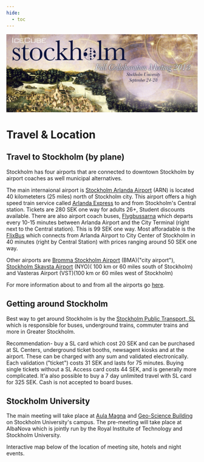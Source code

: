 ```yaml
---
hide:
  - toc
---
```


![2018 Fall Collaboration Meeting](Stockholm_2018Collab_Web.jpg)

# Travel & Location


## Travel to Stockholm (by plane)

Stockholm has four airports that are connected to downtown Stockholm by airport coaches as well municipal alternatives.

The main internaional airport is [Stockholm Arlanda Airport](https://www.swedavia.com/arlanda/#gref) (ARN) is located 40 kilometeters (25 miles) north of Stockholm city. This airport offers a high speed train service called [Arlanda Express](https://www.arlandaexpress.com/) to and from Stockholm's Central station. Tickets are 280 SEK one way for adults 26+, Student discounts available. There are also airport coach buses, [Flygbussarna](http://www.flygbussarna.se/) which departs every 10-15 minutes between Arlanda Airport and the City Terminal (right next to the Central station). This is 99 SEK one way. Most afforadable is the [FlixBus](https://www.flixbus.se/bussresor/stockholm-stockholms-flygplats) which connects from Arlanda Airport to City Center of Stockholm in 40 minutes (right by Central Station) with prices ranging around 50 SEK one way.

Other airports are [Bromma Stockholm Airport](https://www.swedavia.se/bromma/) (BMA)("city airport"), [Stockholm Skavsta Airport](https://www.skavsta.se/en/) (NYO)( 100 km or 60 miles south of Stockholm) and Vasteras Airport (VST)(100 km or 60 miles west of Stockholm)
 
For more information about to and from all the airports go [here](https://www.visitstockholm.com/good-to-know/to-and-from-the-airports/).

## Getting around Stockholm

Best way to get around Stockholm is by the [Stockholm Public Transport, SL](https://sl.se/en/) which is responsible for buses, underground trains, commuter trains and more in Greater Stockholm.

Recommendation- buy a SL card which cost 20 SEK and can be purchased at SL Centers, underground ticket booths, newsagent kiosks and at the airport. These can be charged with any sum and validated electronically. Each validation ("ticket") costs 31 SEK and lasts for 75 minutes. Buying single tickets without a SL Access card costs 44 SEK, and is generally more complicated. It'a also possible to buy a 7 day unlimited travel with SL card for 325 SEK. Cash is not accepted to board buses.

## Stockholm University

The main meeting will take place at [Aula Magna](https://www.su.se/english/about/campus/conferences/aula-magna) and [Geo-Science Building](https://www.humangeo.su.se/english/about-us/find-us/geo-science-building) on Stockholm University's campus. The pre-meeting will take place at AlbaNova which is jointly run by the Royal Instituite of Technology and Stockholm University.

Interactive map below of the location of meeting site, hotels and night events.